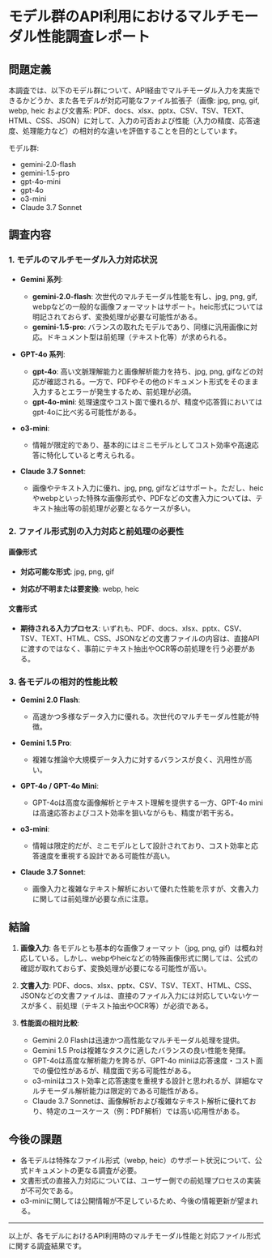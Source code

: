 # モデル群のAPI利用におけるマルチモーダル性能調査レポート

## 問題定義

本調査では、以下のモデル群について、API経由でマルチモーダル入力を実施できるかどうか、また各モデルが対応可能なファイル拡張子（画像: jpg, png, gif, webp, heic および文書系: PDF、docs、xlsx、pptx、CSV、TSV、TEXT、HTML、CSS、JSON）に対して、入力の可否および性能（入力の精度、応答速度、処理能力など）の相対的な違いを評価することを目的としています。

モデル群:
- gemini-2.0-flash
- gemini-1.5-pro
- gpt-4o-mini
- gpt-4o
- o3-mini
- Claude 3.7 Sonnet

## 調査内容

### 1. モデルのマルチモーダル入力対応状況

- **Gemini 系列**:
  - **gemini-2.0-flash**: 次世代のマルチモーダル性能を有し、jpg, png, gif, webpなどの一般的な画像フォーマットはサポート。heic形式については明記されておらず、変換処理が必要な可能性がある。
  - **gemini-1.5-pro**: バランスの取れたモデルであり、同様に汎用画像に対応。ドキュメント型は前処理（テキスト化等）が求められる。

- **GPT-4o 系列**:
  - **gpt-4o**: 高い文脈理解能力と画像解析能力を持ち、jpg, png, gifなどの対応が確認される。一方で、PDFやその他のドキュメント形式をそのまま入力するとエラーが発生するため、前処理が必須。
  - **gpt-4o-mini**: 処理速度やコスト面で優れるが、精度や応答質においてはgpt-4oに比べ劣る可能性がある。

- **o3-mini**:
  - 情報が限定的であり、基本的にはミニモデルとしてコスト効率や高速応答に特化していると考えられる。

- **Claude 3.7 Sonnet**:
  - 画像やテキスト入力に優れ、jpg, png, gifなどはサポート。ただし、heicやwebpといった特殊な画像形式や、PDFなどの文書入力については、テキスト抽出等の前処理が必要となるケースが多い。

### 2. ファイル形式別の入力対応と前処理の必要性

#### 画像形式

- **対応可能な形式**: jpg, png, gif

- **対応が不明または要変換**: webp, heic

#### 文書形式

- **期待される入力プロセス**: いずれも、PDF、docs、xlsx、pptx、CSV、TSV、TEXT、HTML、CSS、JSONなどの文書ファイルの内容は、直接APIに渡すのではなく、事前にテキスト抽出やOCR等の前処理を行う必要がある。

### 3. 各モデルの相対的性能比較

- **Gemini 2.0 Flash**:
  - 高速かつ多様なデータ入力に優れる。次世代のマルチモーダル性能が特徴。

- **Gemini 1.5 Pro**:
  - 複雑な推論や大規模データ入力に対するバランスが良く、汎用性が高い。

- **GPT-4o / GPT-4o Mini**:
  - GPT-4oは高度な画像解析とテキスト理解を提供する一方、GPT-4o miniは高速応答およびコスト効率を狙いながらも、精度が若干劣る。

- **o3-mini**:
  - 情報は限定的だが、ミニモデルとして設計されており、コスト効率と応答速度を重視する設計である可能性が高い。

- **Claude 3.7 Sonnet**:
  - 画像入力と複雑なテキスト解析において優れた性能を示すが、文書入力に関しては前処理が必要な点に注意。

## 結論

1. **画像入力**: 各モデルとも基本的な画像フォーマット（jpg, png, gif）は概ね対応している。しかし、webpやheicなどの特殊画像形式に関しては、公式の確認が取れておらず、変換処理が必要になる可能性が高い。

2. **文書入力**: PDF、docs、xlsx、pptx、CSV、TSV、TEXT、HTML、CSS、JSONなどの文書ファイルは、直接のファイル入力には対応していないケースが多く、前処理（テキスト抽出やOCR等）が必須である。

3. **性能面の相対比較**:
   - Gemini 2.0 Flashは迅速かつ高性能なマルチモーダル処理を提供。
   - Gemini 1.5 Proは複雑なタスクに適したバランスの良い性能を発揮。
   - GPT-4oは高度な解析能力を誇るが、GPT-4o miniは応答速度・コスト面での優位性があるが、精度面で劣る可能性がある。
   - o3-miniはコスト効率と応答速度を重視する設計と思われるが、詳細なマルチモーダル解析能力は限定的である可能性がある。
   - Claude 3.7 Sonnetは、画像解析および複雑なテキスト解析に優れており、特定のユースケース（例：PDF解析）では高い応用性がある。

## 今後の課題

- 各モデルは特殊なファイル形式（webp, heic）のサポート状況について、公式ドキュメントの更なる調査が必要。
- 文書形式の直接入力対応については、ユーザー側での前処理プロセスの実装が不可欠である。
- o3-miniに関しては公開情報が不足しているため、今後の情報更新が望まれる。

---

以上が、各モデルにおけるAPI利用時のマルチモーダル性能と対応ファイル形式に関する調査結果です。